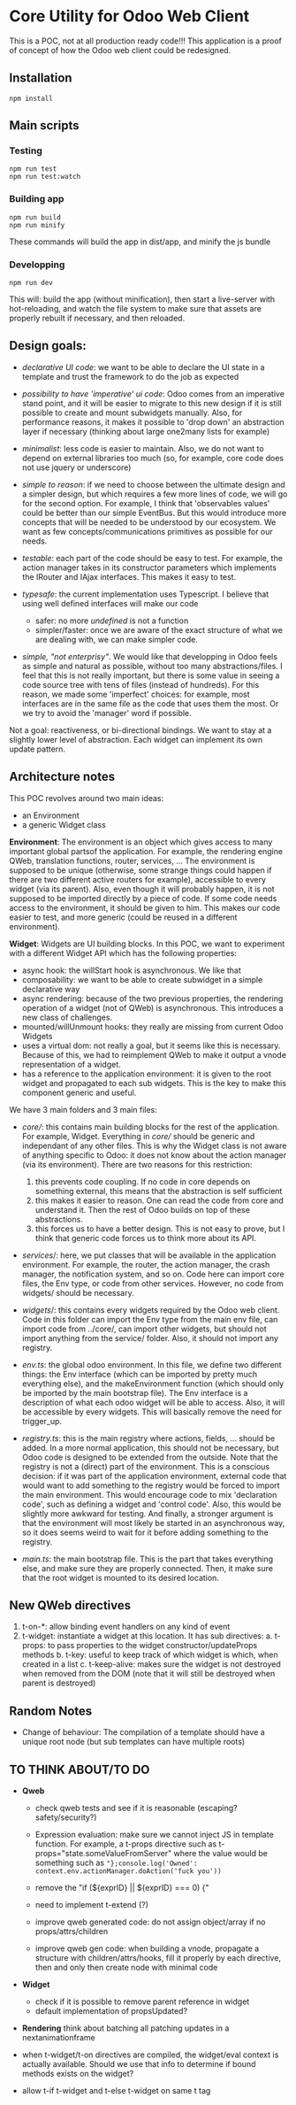 # Core Utility for Odoo Web Client

This is a POC, not at all production ready code!!! This application is a proof of concept of how the Odoo web client could be
redesigned.

## Installation

```
npm install
```

## Main scripts

### Testing

```
npm run test
npm run test:watch
```

### Building app

```
npm run build
npm run minify
```

These commands will build the app in dist/app, and minify the js bundle

### Developping

```
npm run dev
```

This will: build the app (without minification), then start a live-server with hot-reloading, and watch the file system to make sure
that assets are properly rebuilt if necessary, and then reloaded.

## Design goals:

- _declarative UI code_: we want to be able to declare the UI state in a template
  and trust the framework to do the job as expected
- _possibility to have 'imperative' ui code_: Odoo comes from an imperative stand
  point, and it will be easier to migrate to this new design if it is still
  possible to create and mount subwidgets manually. Also, for performance
  reasons, it makes it possible to 'drop down' an abstraction layer if necessary
  (thinking about large one2many lists for example)
- _minimalist_: less code is easier to maintain. Also, we do not want to depend
  on external libraries too much (so, for example, core code does not use jquery
  or underscore)
- _simple to reason_: if we need to choose between the ultimate design and a
  simpler design, but which requires a few more lines of code, we will go for
  the second option. For example, I think that 'observables values' could be
  better than our simple EventBus. But this would introduce more concepts that
  will be needed to be understood by our ecosystem. We want as few concepts/communications primitives as possible for our needs.
- _testable_: each part of the code should be easy to test. For example, the
  action manager takes in its constructor parameters which implements the
  IRouter and IAjax interfaces. This makes it easy to test.
- _typesafe_: the current implementation uses Typescript. I believe that using
  well defined interfaces will make our code

  - safer: no more _undefined_ is not a function
  - simpler/faster: once we are aware of the exact structure of what we are
    dealing with, we can make simpler code.

- _simple, "not enterprisy"_. We would like that developping in Odoo feels as
  simple and natural as possible, without too many abstractions/files. I feel
  that this is not really important, but there is some value in seeing a code
  source tree with tens of files (instead of hundreds). For this reason, we made
  some 'imperfect' choices: for example, most interfaces are in the same file
  as the code that uses them the most. Or we try to avoid the 'manager' word
  if possible.

Not a goal: reactiveness, or bi-directional bindings. We want to stay at a
slightly lower level of abstraction. Each widget can implement its own update
pattern.

## Architecture notes

This POC revolves around two main ideas:

- an Environment
- a generic Widget class

**Environment**: The environment is an object which gives access to many
important global partsof the application. For example, the rendering engine
QWeb, translation functions, router, services, ... The environment is supposed
to be unique (otherwise, some strange things could happen if there are two
different active routers for example), accessible to every widget (via its
parent). Also, even though it will probably happen, it is not supposed to be
imported directly by a piece of code. If some code needs access to the
environment, it should be given to him. This makes our code easier to test,
and more generic (could be reused in a different environment).

**Widget**: Widgets are UI building blocks. In this POC, we want to experiment
with a different Widget API which has the following properties:

- async hook: the willStart hook is asynchronous. We like that
- composability: we want to be able to create subwidget in a simple declarative
  way
- async rendering: because of the two previous properties, the rendering
  operation of a widget (not of QWeb) is asynchronous. This introduces a new
  class of challenges.
- mounted/willUnmount hooks: they really are missing from current Odoo Widgets
- uses a virtual dom: not really a goal, but it seems like this is necessary.
  Because of this, we had to reimplement QWeb to make it output a vnode
  representation of a widget.
- has a reference to the application environment: it is given to the root widget
  and propagated to each sub widgets. This is the key to make this component
  generic and useful.

We have 3 main folders and 3 main files:

- _core/_: this contains main building blocks for the rest of the application.
  For example, Widget. Everything in _core/_ should be generic and independant
  of any other files. This is why the Widget class is not aware of anything
  specific to Odoo: it does not know about the action manager (via its
  environment). There are two reasons for this restriction:

  1. this prevents code coupling. If no code in core depends on something
     external, this means that the abstraction is self sufficient
  2. this makes it easier to reason. One can read the code from core and
     understand it. Then the rest of Odoo builds on top of these abstractions.
  3. this forces us to have a better design. This is not easy to prove, but I
     think that generic code forces us to think more about its API.

- _services_/: here, we put classes that will be available in the application
  environment. For example, the router, the action manager, the crash manager,
  the notification system, and so on. Code here can import core files, the Env
  type, or code from other services. However, no code from widgets/ should be
  necessary.

- _widgets_/: this contains every widgets required by the Odoo web client. Code
  in this folder can import the Env type from the main env file, can import
  code from ../core/, can import other widgets, but should not import anything from the service/ folder. Also, it should not import any registry.

- _env.ts_: the global odoo environment. In this file, we define two different
  things: the Env interface (which can be imported by pretty much everything
  else), and the makeEnvironment function (which should only be imported by the
  main bootstrap file). The Env interface is a description of what each odoo
  widget will be able to access. Also, it will be accessible by every widgets.
  This will basically remove the need for trigger_up.

* _registry.ts_: this is the main registry where actions, fields, ... should be
  added. In a more normal application, this should not be necessary, but Odoo
  code is designed to be extended from the outside. Note that the registry is
  not a (direct) part of the environment. This is a conscious decision: if it
  was part of the application environment, external code that would want to add
  something to the registry would be forced to import the main environment. This
  would encourage code to mix 'declaration code', such as defining a widget and
  'control code'. Also, this would be slightly more awkward for testing. And
  finally, a stronger argument is that the environment will most likely be
  started in an asynchronous way, so it does seems weird to wait for it before
  adding something to the registry.

* _main.ts_: the main bootstrap file. This is the part that takes everything
  else, and make sure they are properly connected. Then, it make sure that the
  root widget is mounted to its desired location.

## New QWeb directives

1. t-on-\*: allow binding event handlers on any kind of event
2. t-widget: instantiate a widget at this location. It has sub directives:
   a. t-props: to pass properties to the widget constructor/updateProps methods
   b. t-key: useful to keep track of which widget is which, when created in a
   list
   c. t-keep-alive: makes sure the widget is not destroyed when removed from
   the DOM (note that it will still be destroyed when parent is destroyed)

## Random Notes

- Change of behaviour: The compilation of a template should have a unique root
  node (but sub templates can have multiple roots)

## TO THINK ABOUT/TO DO

- **Qweb**

  - check qweb tests and see if it is reasonable (escaping? safety/security?)
  - Expression evaluation: make sure we cannot inject JS in template function.
    For example, a t-props directive such as t-props="state.someValueFromServer"
    where the value would be something such as `"};console.log('Owned': context.env.actionManager.doAction('fuck you'))`

  - remove the "if (${exprID} || ${exprID} === 0) {"
  - need to implement t-extend (?)
  - improve qweb generated code: do not assign object/array if no props/attrs/children
  - improve qweb gen code: when building a vnode, propagate a structure with
    children/attrs/hooks, fill it properly by each directive, then and only
    then create node with minimal code

- **Widget**

  - check if it is possible to remove parent reference in widget
  - default implementation of propsUpdated?

- **Rendering** think about batching all patching updates in a
  nextanimationframe

- when t-widget/t-on directives are compiled, the widget/eval context is actually available. Should we use that info to determine if bound methods exists on the widget?

- allow t-if t-widget and t-else t-widget on same t tag

